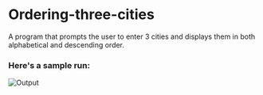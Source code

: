 # Ordering-three-cities
A program that prompts the user to enter 3 cities and displays them in both alphabetical and descending order.

### Here's a sample run:

![Output](https://user-images.githubusercontent.com/41565191/58478769-090feb00-816c-11e9-8396-9efa2c4e1310.PNG)
